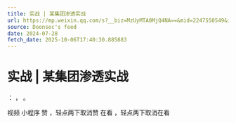 ```yaml
---
title: 实战 | 某集团渗透实战
url: https://mp.weixin.qq.com/s?__biz=MzUyMTA0MjQ4NA==&mid=2247550549&idx=1&sn=58ae6524fc6930142d8a9587890d72fd
source: Doonsec's feed
date: 2024-07-28
fetch_date: 2025-10-06T17:40:30.885883
---
```


# 实战 | 某集团渗透实战

：
，
。

视频
小程序
赞
，轻点两下取消赞
在看
，轻点两下取消在看